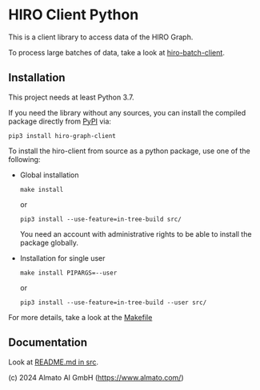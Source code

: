 # HIRO Client Python

This is a client library to access data of the HIRO Graph.

To process large batches of data, take a look at [hiro-batch-client](https://github.com/arago/hiro-client-python/tree/separate_hiro_batch_client).

## Installation

This project needs at least Python 3.7. 

If you need the library without any sources, you can install the compiled package directly from [PyPI](https://pypi.org/project/hiro-graph-client) via:

```shell script
pip3 install hiro-graph-client
```

To install the hiro-client from source as a python package, use one of the following: 

* Global installation
    ```shell script
    make install
    ```
    or
    ```shell script
    pip3 install --use-feature=in-tree-build src/
    ```
    You need an account with administrative rights to be able to install the package globally.

* Installation for single user 

    ```shell script
    make install PIPARGS=--user
    ```
    or
    ```shell script
    pip3 install --use-feature=in-tree-build --user src/
    ```

For more details, take a look at the [Makefile](Makefile)

## Documentation

Look at [README.md in src](src).



(c) 2024 Almato AI GmbH (https://www.almato.com/)

